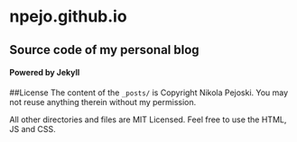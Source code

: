 # npejo.github.io
## Source code of my personal blog
#### Powered by Jekyll

##License
The content of the `_posts/` is Copyright Nikola Pejoski. You may not reuse anything therein without my permission.

All other directories and files are MIT Licensed. Feel free to use the HTML, JS and CSS.
